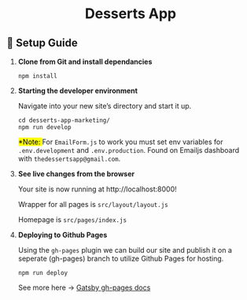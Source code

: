 <h1 align="center">
  Desserts App
</h1>

## 🚀 Setup Guide

1.  **Clone from Git and install dependancies**

    ```shell
    npm install
    ```

2.  **Starting the developer environment**

    Navigate into your new site’s directory and start it up.

    ```shell
    cd desserts-app-marketing/
    npm run develop
    ```
    <mark>*Note: </mark> For `EmailForm.js` to work you must set env variables for `.env.development` and `.env.production`. Found on Emailjs dashboard with `thedessertsapp@gmail.com`.

3.  **See live changes from the browser**

    Your site is now running at http://localhost:8000!

    Wrapper for all pages is `src/layout/layout.js`

    Homepage is `src/pages/index.js`

4.  **Deploying to Github Pages**

    Using the `gh-pages` plugin we can build our site and publish it on a seperate (gh-pages) branch to utilize Github Pages for hosting.

    ```shell
    npm run deploy
    ```

    See more here -> [Gatsby gh-pages docs](https://www.gatsbyjs.com/docs/how-to/previews-deploys-hosting/how-gatsby-works-with-github-pages/)
